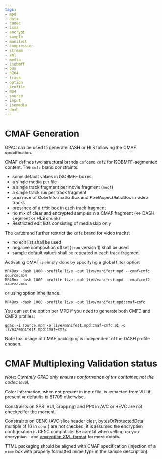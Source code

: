 ```yaml
---
tags:
- mpd
- data
- codec
- isma
- encrypt
- sample
- manifest
- compression
- stream
- xml
- media
- isobmff
- box
- h264
- track
- option
- profile
- mp4
- source
- input
- isomedia
- dash
---
```




# CMAF Generation

GPAC can be used to generate DASH or HLS following the CMAF specification.


CMAF defines two structural brands `cmfc`and `cmf2`  for ISOBMFF-segmented content. 
The `cmfc` brand constraints:

- some default values in ISOBMFF boxes
- a single media per file
- a single track fragment per movie fragment (`moof`)
- a single track run per track fragment
- presence of ColorInformationBox and PixelAspectRatioBox in video tracks
- presence of a `tfdt` box in each track fragment
- no mix of clear and encrypted samples in a CMAF fragment (<=> DASH segment or HLS chunk)
- Restricted edit lists consisting of media skip only


The `cmf2`brand further restrict the `cmfc` brand for video tracks:

- no edit list shall be used
-  negative composition offset (`trun` version 1) shall be used
- sample default values shall be repeated in each track fragment
 
Activating CMAF is simply done by specifying a global filter option:
```
MP4Box -dash 1000 -profile live -out live/manifest.mpd --cmaf=cmfc source.mp4
MP4Box -dash 1000 -profile live -out live/manifest.mpd --cmaf=cmf2 source.mp4
```
or using option inheritance:
```
MP4Box -dash 1000 -profile live -out live/manifest.mpd:cmaf=cmfc
```

You can set the option per MPD if you need to generate both CMFC and CMF2 profiles:
```
gpac -i source.mp4 -o live/manifest.mpd:cmaf=cmfc @1 -o live2/manifest.mpd:cmaf=cmf2 
```

Note that usage of CMAF packaging is independent of the DASH profile chosen. 

# CMAF Multiplexing Validation status

_Note: Currently GPAC only ensures conformance of the container, not the codec level._

Color information, when not present in input file, is extracted from VUI if present or defaults to BT709 otherwise.

Constraints on SPS (VUI, cropping) and PPS  in AVC or HEVC are not checked for the moment.

Constraints on CENC (AVC slice header clear, bytesOfProtectedData multiple of 16 in `cenc` )  are not checked, it is assumed the encryption configuration is CENC compatible. Be careful when setting up your encryption - see [encryption XML format](Common-Encryption) for more details.


TTML packaging should be aligned with CMAF specification (injection of a `mime` box with properly formatted mime type in the sample description). 

